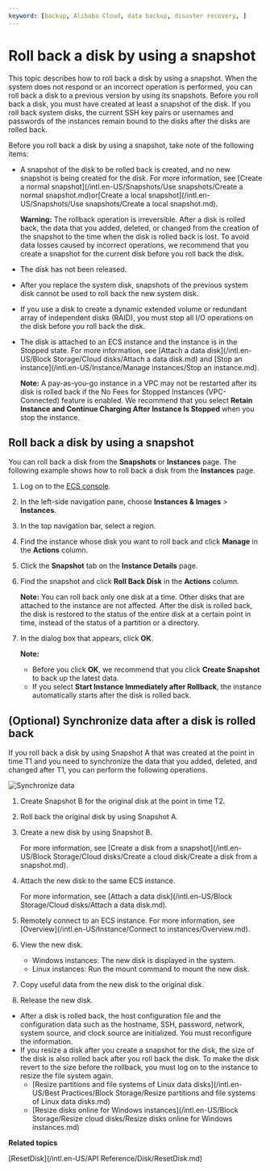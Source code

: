 ```yaml
---
keyword: [backup, Alibaba Cloud, data backup, disaster recovery, ]
---
```


# Roll back a disk by using a snapshot

This topic describes how to roll back a disk by using a snapshot. When the system does not respond or an incorrect operation is performed, you can roll back a disk to a previous version by using its snapshots. Before you roll back a disk, you must have created at least a snapshot of the disk. If you roll back system disks, the current SSH key pairs or usernames and passwords of the instances remain bound to the disks after the disks are rolled back.

Before you roll back a disk by using a snapshot, take note of the following items:

-   A snapshot of the disk to be rolled back is created, and no new snapshot is being created for the disk. For more information, see [Create a normal snapshot](/intl.en-US/Snapshots/Use snapshots/Create a normal snapshot.md)or[Create a local snapshot](/intl.en-US/Snapshots/Use snapshots/Create a local snapshot.md).

    **Warning:** The rollback operation is irreversible. After a disk is rolled back, the data that you added, deleted, or changed from the creation of the snapshot to the time when the disk is rolled back is lost. To avoid data losses caused by incorrect operations, we recommend that you create a snapshot for the current disk before you roll back the disk.

-   The disk has not been released.
-   After you replace the system disk, snapshots of the previous system disk cannot be used to roll back the new system disk.
-   If you use a disk to create a dynamic extended volume or redundant array of independent disks \(RAID\), you must stop all I/O operations on the disk before you roll back the disk.
-   The disk is attached to an ECS instance and the instance is in the Stopped state. For more information, see [Attach a data disk](/intl.en-US/Block Storage/Cloud disks/Attach a data disk.md) and [Stop an instance](/intl.en-US/Instance/Manage instances/Stop an instance.md).

    **Note:** A pay-as-you-go instance in a VPC may not be restarted after its disk is rolled back if the No Fees for Stopped Instances \(VPC-Connected\) feature is enabled. We recommend that you select **Retain Instance and Continue Charging After Instance Is Stopped** when you stop the instance.


## Roll back a disk by using a snapshot

You can roll back a disk from the **Snapshots** or **Instances** page. The following example shows how to roll back a disk from the **Instances** page.

1.  Log on to the [ECS console](https://ecs.console.aliyun.com).

2.  In the left-side navigation pane, choose **Instances & Images** \> **Instances**.

3.  In the top navigation bar, select a region.

4.  Find the instance whose disk you want to roll back and click **Manage** in the **Actions** column.

5.  Click the **Snapshot** tab on the **Instance Details** page.

6.  Find the snapshot and click **Roll Back Disk** in the **Actions** column.

    **Note:** You can roll back only one disk at a time. Other disks that are attached to the instance are not affected. After the disk is rolled back, the disk is restored to the status of the entire disk at a certain point in time, instead of the status of a partition or a directory.

7.  In the dialog box that appears, click **OK**.

    **Note:**

    -   Before you click **OK**, we recommend that you click **Create Snapshot** to back up the latest data.
    -   If you select **Start Instance Immediately after Rollback**, the instance automatically starts after the disk is rolled back.

## \(Optional\) Synchronize data after a disk is rolled back

If you roll back a disk by using Snapshot A that was created at the point in time T1 and you need to synchronize the data that you added, deleted, and changed after T1, you can perform the following operations.

![Synchronize data](https://static-aliyun-doc.oss-accelerate.aliyuncs.com/assets/img/en-US/7665319951/p40777.png)

1.  Create Snapshot B for the original disk at the point in time T2.

2.  Roll back the original disk by using Snapshot A.

3.  Create a new disk by using Snapshot B.

    For more information, see [Create a disk from a snapshot](/intl.en-US/Block Storage/Cloud disks/Create a cloud disk/Create a disk from a snapshot.md).

4.  Attach the new disk to the same ECS instance.

    For more information, see [Attach a data disk](/intl.en-US/Block Storage/Cloud disks/Attach a data disk.md).

5.  Remotely connect to an ECS instance. For more information, see [Overview](/intl.en-US/Instance/Connect to instances/Overview.md).

6.  View the new disk.

    -   Windows instances: The new disk is displayed in the system.
    -   Linux instances: Run the mount command to mount the new disk.
7.  Copy useful data from the new disk to the original disk.

8.  Release the new disk.


-   After a disk is rolled back, the host configuration file and the configuration data such as the hostname, SSH, password, network, system source, and clock source are initialized. You must reconfigure the information.
-   If you resize a disk after you create a snapshot for the disk, the size of the disk is also rolled back after you roll back the disk. To make the disk revert to the size before the rollback, you must log on to the instance to resize the file system again.
    -   [Resize partitions and file systems of Linux data disks](/intl.en-US/Best Practices/Block Storage/Resize partitions and file systems of Linux data disks.md)
    -   [Resize disks online for Windows instances](/intl.en-US/Block Storage/Resize cloud disks/Resize disks online for Windows instances.md)

**Related topics**  


[ResetDisk](/intl.en-US/API Reference/Disk/ResetDisk.md)

